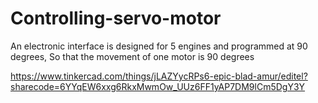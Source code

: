 # Controlling-servo-motor

An electronic interface is designed for 5 engines and programmed at 90 degrees, So that the movement of one motor is 90 degrees

https://www.tinkercad.com/things/jLAZYycRPs6-epic-blad-amur/editel?sharecode=6YYqEW6xxg6RkxMwmOw_UUz6FF1yAP7DM9lCm5DgY3Y
